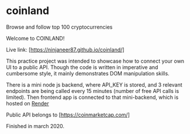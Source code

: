 # coinland

Browse and follow top 100 cryptocurrencies

Welcome to COINLAND!

Live link:
[https://ninjaneer87.github.io/coinland/]

This practice project was intended to showcase how to connect your own UI to a public API. Though the code is written in imperative and cumbersome style, it mainly demonstrates DOM manipulation skills.

There is a mini node js backend, where API_KEY is stored, and 3 relevant endpoints are being called every 15 minutes (number of free API calls is limited). Then frontend app is connected to that mini-backend, which is hosted on [Render](https://render.com/)

Public API belongs to [https://coinmarketcap.com/]

Finished in march 2020.
